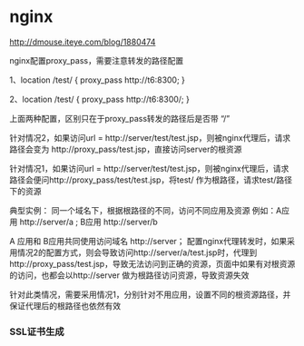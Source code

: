 # nginx

http://dmouse.iteye.com/blog/1880474

nginx配置proxy_pass，需要注意转发的路径配置 

1、location /test/ { 
                proxy_pass http://t6:8300; 
     } 

2、location /test/ { 
                proxy_pass http://t6:8300/; 
     } 

上面两种配置，区别只在于proxy_pass转发的路径后是否带 “/” 

针对情况2，如果访问url = http://server/test/test.jsp，则被nginx代理后，请求路径会变为 http://proxy_pass/test.jsp，直接访问server的根资源 

针对情况1，如果访问url = http://server/test/test.jsp，则被nginx代理后，请求路径会便问http://proxy_pass/test/test.jsp，将test/ 作为根路径，请求test/路径下的资源 


典型实例： 
同一个域名下，根据根路径的不同，访问不同应用及资源 
例如：A应用 http://server/a  ; B应用 http://server/b 

A 应用和 B应用共同使用访问域名 http://server； 
配置nginx代理转发时，如果采用情况2的配置方式，则会导致访问http://server/a/test.jsp时，代理到http://proxy_pass/test.jsp，导致无法访问到正确的资源，页面中如果有对根资源的访问，也都会以http://server 做为根路径访问资源，导致资源失效 

针对此类情况，需要采用情况1，分别针对不用应用，设置不同的根资源路径，并保证代理后的根路径也依然有效

### SSL证书生成
